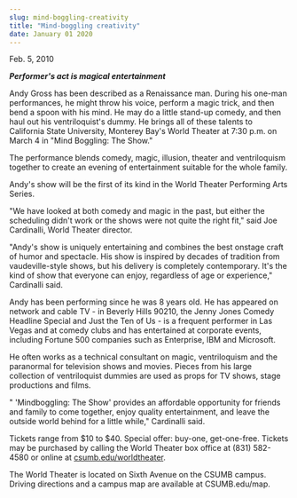 ```yaml
---
slug: mind-boggling-creativity
title: "Mind-boggling creativity"
date: January 01 2020
---
```


<p>Feb. 5, 2010
</p><p><strong><em>Performer's act is magical entertainment</em></strong>
</p><p>Andy Gross has been described as a Renaissance man. During his one-man performances, he might throw his voice, perform a magic trick, and then bend a spoon with his mind. He may do a little stand-up comedy, and then haul out his ventriloquist's dummy. He brings all of these talents to California State University, Monterey Bay's World Theater at 7:30 p.m. on March 4 in "Mind Boggling: The Show."
</p><p>The performance blends comedy, magic, illusion, theater and ventriloquism together to create an evening of entertainment suitable for the whole family.
</p><p>Andy's show will be the first of its kind in the World Theater Performing Arts Series.
</p><p>"We have looked at both comedy and magic in the past, but either the scheduling didn't work or the shows were not quite the right fit," said Joe Cardinalli, World Theater director.
</p><p>"Andy's show is uniquely entertaining and combines the best onstage craft of humor and spectacle. His show is inspired by decades of tradition from vaudeville-style shows, but his delivery is completely contemporary. It's the kind of show that everyone can enjoy, regardless of age or experience," Cardinalli said.
</p><p>Andy has been performing since he was 8 years old. He has appeared on network and cable TV - in Beverly Hills 90210, the Jenny Jones Comedy Headline Special and Just the Ten of Us - is a frequent performer in Las Vegas and at comedy clubs and has entertained at corporate events, including Fortune 500 companies such as Enterprise, IBM and Microsoft.
</p><p>He often works as a technical consultant on magic, ventriloquism and the paranormal for television shows and movies. Pieces from his large collection of ventriloquist dummies are used as props for TV shows, stage productions and films.
</p><p>" 'Mindboggling: The Show' provides an affordable opportunity for friends and family to come together, enjoy quality entertainment, and leave the outside world behind for a little while," Cardinalli said.
</p><p>Tickets range from $10 to $40. Special offer: buy-one, get-one-free. Tickets may be purchased by calling the World Theater box office at (831) 582-4580 or online at <a href="http://csumb.edu/worldtheater">csumb.edu/worldtheater</a>.
</p><p>The World Theater is located on Sixth Avenue on the CSUMB campus. Driving directions and a campus map are available at CSUMB.edu/map.
</p><p> 
</p><p> 
</p>
